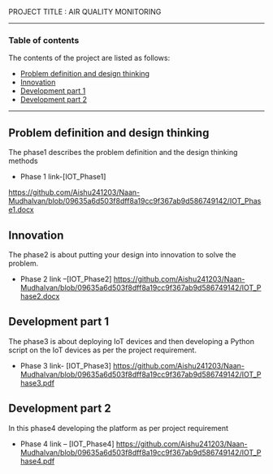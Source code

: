 PROJECT TITLE : AIR QUALITY MONITORING

---

### Table of contents
The contents of the project are listed as follows:

- [Problem definition and design thinking](#problem-definition-and-design-thinking)
- [Innovation](#innovation)
- [Development part 1](#development-part-1)
- [Development part 2](#development-part-2)

---

## Problem definition and design thinking
The phase1 describes the problem definition and the design thinking methods
- Phase 1 link-[IOT_Phase1]

 https://github.com/Aishu241203/Naan-Mudhalvan/blob/09635a6d503f8dff8a19cc9f367ab9d586749142/IOT_Phase1.docx


## Innovation
The phase2 is about putting your design into innovation to solve the problem.
- Phase 2 link –[IOT_Phase2] 
https://github.com/Aishu241203/Naan-Mudhalvan/blob/09635a6d503f8dff8a19cc9f367ab9d586749142/IOT_Phase2.docx

## Development part 1
The phase3 is about deploying IoT devices and then developing a Python script on the IoT devices as per the project requirement. 
- Phase 3  link- [IOT_Phase3]
https://github.com/Aishu241203/Naan-Mudhalvan/blob/09635a6d503f8dff8a19cc9f367ab9d586749142/IOT_Phase3.pdf

## Development part 2

In this phase4 developing the platform as per project requirement 
- Phase 4 link – [IOT_Phase4]
https://github.com/Aishu241203/Naan-Mudhalvan/blob/09635a6d503f8dff8a19cc9f367ab9d586749142/IOT_Phase4.pdf

